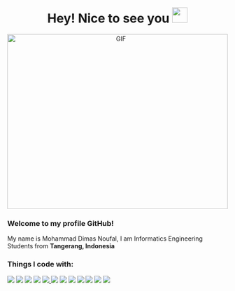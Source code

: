 <h1 align="center">Hey! Nice to see you <img src="https://github.com/TheDudeThatCode/TheDudeThatCode/blob/master/Assets/Hi.gif" width="35" /></h1>

<p align="center">
<img alt="GIF" src="https://github.com/abhisheknaiidu/abhisheknaiidu/blob/master/code.gif?raw=true" width="100%" height="400" />

<h3>Welcome to my profile GitHub!</h3>
<p>My name is Mohammad Dimas Noufal, I am Informatics Engineering Students from <b>Tangerang, Indonesia</b></p>

<h3>Things I code with: </h3>
<p>
    <a href="#" target="_blank"><img src="https://img.shields.io/badge/IntelliJIDEA-000000.svg?style=for-the-badge&logo=intellij-idea&logoColor=white" /></a>
    <a href="#" target="_blank"><img src="https://img.shields.io/badge/Android%20Studio-3DDC84.svg?style=for-the-badge&logo=android-studio&logoColor=white" /></a>
    <a href="#" target="_blank"><img src="https://img.shields.io/badge/kotlin-%237F52FF.svg?style=for-the-badge&logo=kotlin&logoColor=white" /></a>
    <a href="#" target="_blank"><img src="https://img.shields.io/badge/java-%23ED8B00.svg?style=for-the-badge&logo=openjdk&logoColor=white" /></a>
    <a href="#" target="_blank"><img src="https://img.shields.io/badge/Visual%20Studio%20Code-0078d7.svg?style=for-the-badge&logo=visual-studio-code&logoColor=white" />    </a>
    <a href="#" target="_blank"><img src="https://img.shields.io/badge/html5-%23E34F26.svg?style=for-the-badge&logo=html5&logoColor=white" /></a>
    <a href="#" target="_blank"><img src="https://img.shields.io/badge/css3-%231572B6.svg?style=for-the-badge&logo=css3&logoColor=white" /></a>
    <a href="#" target="_blank"><img src="https://img.shields.io/badge/javascript-%23323330.svg?style=for-the-badge&logo=javascript&logoColor=%23F7DF1E" /></a>
    <a href="#" target="_blank"><img src="https://img.shields.io/badge/react-%2320232a.svg?style=for-the-badge&logo=react&logoColor=%2361DAFB" /></a>
    <a href="#" target="_blank"><img src="https://img.shields.io/badge/Flutter-%2302569B.svg?style=for-the-badge&logo=Flutter&logoColor=white" /></a>
    <a href="#" target="_blank"><img src="https://img.shields.io/badge/pycharm-143?style=for-the-badge&logo=pycharm&logoColor=black&color=black&labelColor=green" /></a>
    <a href="#" target="_blank"><img src="https://img.shields.io/badge/python-3670A0?style=for-the-badge&logo=python&logoColor=ffdd54" /></a>
</p>
